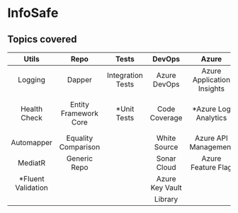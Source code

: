 # InfoSafe

## Topics covered

Utils                      |  Repo                       |  Tests                   |  DevOps                   |  Azure                       |  Bus
:-------------------------:|:---------------------------:|:------------------------:|:-------------------------:|:----------------------------:|:-------------------------:
Logging                    |  Dapper                     |  Integration Tests       |  Azure DevOps             |  Azure Application Insights  |  ![](RabbitMQ)
Health Check               |  Entity Framework Core      |  *Unit Tests             |  Code Coverage            |  *Azure Log Analytics        |  ![](Azure Service Bus)
Automapper                 |  Equality Comparison        |                          |  White Source             |  Azure API Management        |
MediatR                    |  Generic Repo               |                          |  Sonar Cloud              |  Azure Feature Flag          |
*Fluent Validation         |                             |                          |  Azure Key Vault          |                              |
                           |                             |                          |  Library                  |                              |